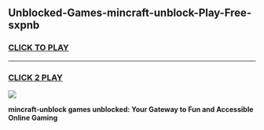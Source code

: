 
## Unblocked-Games-mincraft-unblock-Play-Free-sxpnb
<h3>
<a href="https://premium76.site?title=mincraft-unblock&ref=20M">CLICK TO PLAY</a></h3>
<hr>

<h3>
<a href="https://premium76.site?title=mincraft-unblock&ref=20M">CLICK 2 PLAY</a>
  
</h3>

<a href="https://premium76.site?title=mincraft-unblock&ref=19M"><img src="https://clearcache.store/games.png"></a>


**mincraft-unblock games unblocked: Your Gateway to Fun and Accessible Online Gaming**
